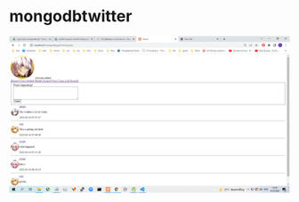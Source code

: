 # mongodbtwitter


<img src = "https://github.com/sisconape/mongodbtwitter/blob/main/picProfile1.png">
